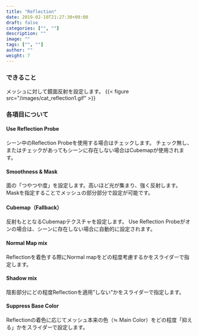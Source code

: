 ```yaml
---
title: "Reflection"
date: 2019-02-10T21:27:30+09:00
draft: false
categories: ["", ""]
description: ""
image: ""
tags: ["", ""]
author: ""
weight: 7
---
```



### できること
メッシュに対して鏡面反射を設定します。
{{< figure src="/images/cat_reflection1.gif" >}}
### 各項目について
#### Use Reflection Probe
シーン中のReflection Probeを使用する場合はチェックします。
チェック無し、またはチェックがあってもシーンに存在しない場合はCubemapが使用されます。
#### Smoothness & Mask
面の「つやつや度」を設定します。高いほど光が集まり、強く反射します。
Maskを指定することでメッシュの部分部分で設定が可能です。
#### Cubemap（Fallback）
反射もととなるCubemapテクスチャを設定します。
Use Reflection Probeがオンの場合は、シーンに存在しない場合に自動的に設定されます。
#### Normal Map mix
Reflectionを着色する際にNormal mapをどの程度考慮するかをスライダーで指定します。
#### Shadow mix
陰影部分にどの程度Reflectionを適用”しない”かをスライダーで指定します。
#### Suppress Base Color
Reflectionの着色に応じてメッシュ本来の色（≒ Main Color）をどの程度「抑える」かをスライダーで設定します。
